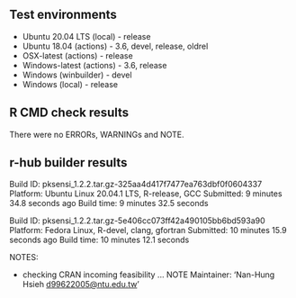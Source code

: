## Test environments
* Ubuntu 20.04 LTS (local) - release
* Ubuntu 18.04 (actions) - 3.6, devel, release, oldrel
* OSX-latest (actions) - release
* Windows-latest (actions) - 3.6, release
* Windows (winbuilder) - devel
* Windows (local) - release

## R CMD check results
There were no ERRORs, WARNINGs and NOTE.

## r-hub builder results

Build ID:	pksensi_1.2.2.tar.gz-325aa4d417f7477ea763dbf0f0604337
Platform:	Ubuntu Linux 20.04.1 LTS, R-release, GCC
Submitted:	9 minutes 34.8 seconds ago
Build time:	9 minutes 32.5 seconds

Build ID:	pksensi_1.2.2.tar.gz-5e406cc073ff42a490105bb6bd593a90
Platform:	Fedora Linux, R-devel, clang, gfortran
Submitted:	10 minutes 15.9 seconds ago
Build time:	10 minutes 12.1 seconds

NOTES:
* checking CRAN incoming feasibility ... NOTE
Maintainer: ‘Nan-Hung Hsieh <d99622005@ntu.edu.tw>’

